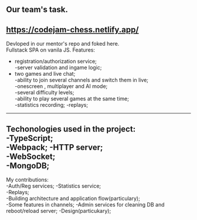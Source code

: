 Our team's task.  
---  
https://codejam-chess.netlify.app/  
---  
Devloped in our mentor's repo and foked here.  
Fullstack SPA on vanila JS.
Features:  
- registration/authorization service;  
-server validation and ingame logic;
- two games and live chat;  
-ability to join several channels and switch them in live;  
-onescreen , multiplayer and AI mode;  
-several difficulty levels;  
-ability to play several games at the same time;  
-statistics recording;
-replays;  
---  
Techonologies used in the project:  
-TypeScript;  
-Webpack;
-HTTP server;  
-WebSocket;  
-MongoDB;  
---  
My contributions:  
-Auth/Reg services;
-Statistics service;  
-Replays;  
-Building architecture and application flow(particulary);  
-Some features in channels;
-Admin services for cleaning DB and reboot/reload server;
-Design(particukary);
